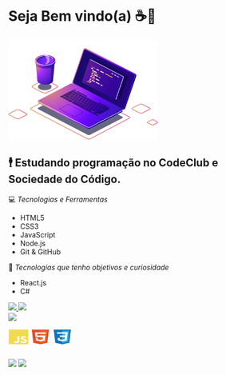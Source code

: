 # Seja Bem vindo(a) ☕🍂
  <img src="computer-illustration.png" alt="icone-astronauta" width="300px" height="200px">

<div id="main">

  <div>
    <h2>🕴 Estudando programação no CodeClub e Sociedade do Código.</h2>
    <p>💻 <i>Tecnologias e Ferramentas</i></p>
    <ul>
      <li>HTML5</li>
      <li>CSS3</li>
      <li>JavaScript</li>
      <li>Node.js</li>
      <li>Git & GitHub</li>
    </ul>
    <p>🧐 <i>Tecnologias que tenho objetivos e curiosidade</i></p>
    <ul>
      <li>React.js</li>
      <li>C#</li>
    </ul>
  </div>
  

</div>


<div>
  <a href="https://github.com/011Jorge">
  <img height="180em" display="flex" src="https://github-readme-stats.vercel.app/api?username=011Jorge&show_icons=true&theme=tokyonight&include_all_commits=true&count_private=true"/>
  <img height="180em" src="https://github-readme-stats.vercel.app/api/top-langs/?username=011Jorge&layout=compact&langs_count=7&theme=tokyonight"/>
</div>


<a href="https://github.com/011Jorge">
  <img align="center" src="https://github-readme-stats.vercel.app/api/top-langs/?username=011Jorge&theme=tokyonight&hide_langs_below=1" />
</a>

<div style="display: inline_block"><br>
  <img align="center" alt="Jorge-Js" height="30" width="40" src="https://raw.githubusercontent.com/devicons/devicon/master/icons/javascript/javascript-plain.svg">
  <img align="center" alt="Jorge-HTML" height="30" width="40" src="https://raw.githubusercontent.com/devicons/devicon/master/icons/html5/html5-original.svg">
  <img align="center" alt="Jorge-CSS" height="30" width="40" src="https://raw.githubusercontent.com/devicons/devicon/master/icons/css3/css3-original.svg">
</div>

##

<div> 
  <a href="https://www.instagram.com/eaii_jorge/" target="_blank"><img src="https://img.shields.io/badge/-Instagram-%23E4405F?style=for-the-badge&logo=instagram&logoColor=white" target="_blank"></a>
  <a href="https://www.linkedin.com/in/jorge-vicente-07994a20a/" target="_blank"><img src="https://img.shields.io/badge/-LinkedIn-%230077B5?style=for-the-badge&logo=linkedin&logoColor=white" target="_blank"></a>

</div>

